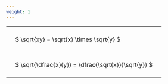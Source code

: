 ```yaml
---
weight: 1
---
```


<style type="text/css">
#T_391ad th.col_heading {
  text-align: left;
  font-size: 1em;
}
#T_391ad td {
  text-align: left;
  font-size: 1em;
  padding: 1.5em;
}
</style>
<table id="T_391ad">
  <thead>
  </thead>
  <tbody>
    <tr>
      <td id="T_391ad_row0_col0" class="data row0 col0" >$ \sqrt{xy} = \sqrt{x} \times \sqrt{y} $</td>
    </tr>
    <tr>
      <td id="T_391ad_row1_col0" class="data row1 col0" >$ \sqrt{\dfrac{x}{y}} = \dfrac{\sqrt{x}}{\sqrt{y}} $</td>
    </tr>
  </tbody>
</table>
